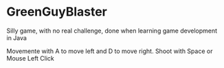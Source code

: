 # GreenGuyBlaster
Silly game, with no real challenge, done when learning game development in Java


Movemente with A to move left and D to move right. Shoot with Space or Mouse Left Click
